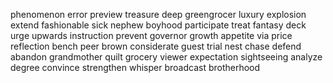 phenomenon
error
preview
treasure
deep
greengrocer
luxury
explosion
extend
fashionable
sick
nephew
boyhood
participate
treat
fantasy
deck
urge
upwards
instruction
prevent
governor
growth
appetite
via
price
reflection
bench
peer
brown
considerate
guest
trial
nest
chase
defend
abandon
grandmother
quilt
grocery
viewer
expectation
sightseeing
analyze
degree
convince
strengthen
whisper
broadcast
brotherhood